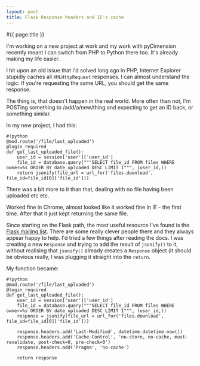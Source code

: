 ```yaml
---
layout: post
title: Flask Response headers and IE's cache
---
```


#{{ page.title }}

I'm working on a new project at work and my work with pyDimension recently meant I can switch from PHP to Python there too. It's already making my life easier.

I hit upon an old issue that I'd solved long ago in PHP, Internet Explorer stupidly caches all `XMLHttpRequest` responses. I can almost understand the logic: If you're requesting the same URL, you should get the same response.

The thing is, that doesn't happen in the real world. More often than not, I'm POSTing something to /add/a/new/thing and expecting to get an ID back, or something similar.

In my new project, I had this:

    #!python
    @mod.route('/file/last_uploaded')
    @login_required
    def get_last_uploaded_file():
        user_id = session['user']['user_id']
        file_id = database.query("""SELECT file_id FROM files WHERE owner=%s ORDER BY date_uploaded DESC LIMIT 1""", (user_id,))
        return jsonify(file_url = url_for('files.download', file_id=file_id[0]['file_id']))
        
There was a bit more to it than that, dealing with no file having been uploaded etc etc.

Worked fine in Chrome, almost looked like it worked fine in IE - the first time. After that it just kept returning the same file.

Since starting on the Flask path, the most useful resource I've found is the [Flask mailing list](http://librelist.com/browser/flask/). There are some really clever people there and they always appear happy to help. I'd tried a few things after reading the docs. I was creating a new `Response` and trying to add the result of `jsonify()` to it, without realising that `jsonify()` already creates a `Response` object (it should be obvious really, I was plugging it straight into the `return`.

My function became:

    #!python
    @mod.route('/file/last_uploaded')
    @login_required
    def get_last_uploaded_file():
        user_id = session['user']['user_id']
        file_id = database.query("""SELECT file_id FROM files WHERE owner=%s ORDER BY date_uploaded DESC LIMIT 1""", (user_id,))
        response = jsonify(file_url = url_for('files.download', file_id=file_id[0]['file_id']))
    
        response.headers.add('Last-Modified', datetime.datetime.now())
        response.headers.add('Cache-Control', 'no-store, no-cache, must-revalidate, post-check=0, pre-check=0')
        response.headers.add('Pragma', 'no-cache')
        
        return response